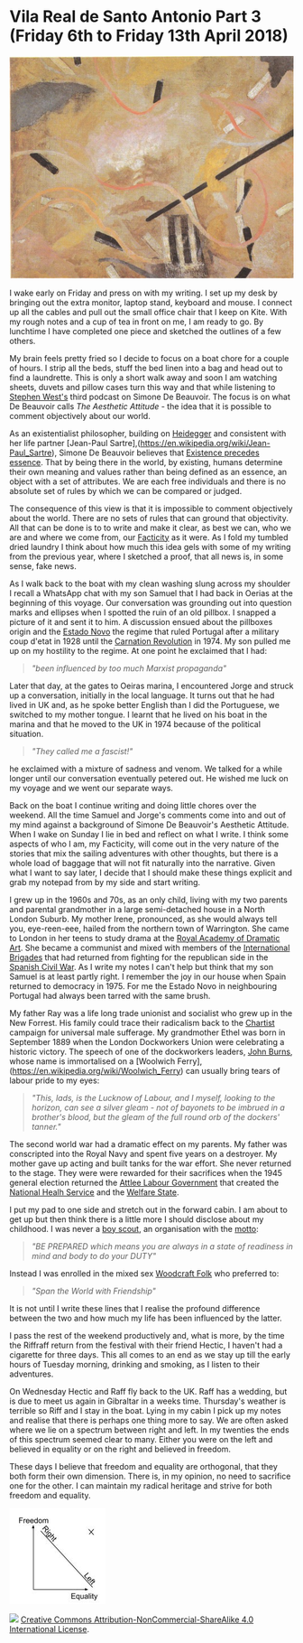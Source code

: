 # Vila Real de Santo Antonio Part 3 (Friday 6th to Friday 13th April 2018) #

![* The tendency of aesthetic idealism (1919) Julius Evola *](../images/AestheticIdealism.jpg "Aesthetic Idealism")

I wake early on Friday and press on with my writing. I set up my desk by bringing out the extra monitor, laptop stand, keyboard and mouse. I connect up all the cables and pull out the small office chair that I keep on Kite. With my rough notes and a cup of tea in front on me, I am ready to go. By lunchtime I have completed one piece and sketched the outlines of a few others. 

My brain feels pretty fried so I decide to focus on a boat chore for a couple of hours. I strip all the beds, stuff the bed linen into a bag and head out to find a laundrette. This is only a short walk away and soon I am watching sheets, duvets and pillow cases turn this way and that while listening to [Stephen West's](http://philosophizethis.org/) third podcast on Simone De Beauvoir. The focus is on what De Beauvoir calls *The Aesthetic Attitude* - the idea that it is possible to comment objectively about our world. 

As an existentialist philosopher, building on [Heidegger](https://en.wikipedia.org/wiki/Martin_Heidegger) and consistent with her life partner [Jean-Paul Sartre],(https://en.wikipedia.org/wiki/Jean-Paul_Sartre), Simone De Beauvoir believes that [Existence precedes essence](https://en.wikipedia.org/wiki/Existence_precedes_essence). That by being there in the world, by existing, humans determine their own meaning and values rather than being defined as an essence, an object with a set of attributes. We are each free individuals and there is no absolute set of rules by which we can be compared or judged.  

The consequence of this view is that it is impossible to comment objectively about the world. There are no sets of rules that can ground that objectivity. All that can be done is to to write and make it clear, as best we can, who we are and where we come from, our [Facticity](https://en.wikipedia.org/wiki/Facticity) as it were. As I fold my tumbled dried laundry I think about how much this idea gels with some of my writing from the previous year, where I sketched a proof, that all news is, in some sense, fake news.

As I walk back to the boat with my clean washing slung across my shoulder I recall a WhatsApp chat with my son Samuel that I had back in Oerias at the beginning of this voyage. Our conversation was grounding out into question marks and ellipses when I spotted the ruin of an old pillbox. I snapped a picture of it and sent it to him. A discussion ensued about the pillboxes origin and the [Estado Novo](https://en.wikipedia.org/wiki/Estado_Novo_(Portugal)) the regime that ruled Portugal after a military coup d'etat in 1928 until the [Carnation Revolution](https://en.wikipedia.org/wiki/Carnation_Revolution) in 1974. My son pulled me up on my hostility to the regime. At one point he exclaimed that I had:

> *"been influenced by too much Marxist propaganda"* 

Later that day, at the gates to Oeiras marina, I encountered Jorge and struck up a conversation, initially in the local language. It turns out that he had lived in UK and, as he spoke better English than I did the Portuguese, we switched to my mother tongue. I learnt that he lived on his boat in the marina and that he moved to the UK in 1974 because of the political situation. 

> *"They called me a fascist!"* 

he exclaimed with a mixture of sadness and venom. We talked for a while longer until our conversation eventually petered out. He wished me luck on my voyage and we went our separate ways. 

Back on the boat I continue writing and doing little chores over the weekend. All the time Samuel and Jorge's comments come into and out of my mind against a background of Simone De Beauvoir's Aesthetic Attitude. When I wake on Sunday I lie in bed and reflect on what I write. I think some aspects of who I am, my Facticity, will come out in the very nature of the stories that mix the sailing adventures with other thoughts, but there is a whole load of baggage that will not fit naturally into the narrative. Given what I want to say later, I decide that I should make these things explicit and grab my notepad from by my side and start writing.

I grew up in the 1960s and 70s, as an only child, living with my two parents and parental grandmother in a large semi-detached house in a North London Suburb. My mother Irene, pronounced, as she would always tell you, eye-reen-eee, hailed from the northern town of Warrington. She came to London in her teens to study drama at the [Royal Academy of Dramatic Art](https://www.rada.ac.uk/). She became a communist and mixed with members of the [International Brigades](https://en.wikipedia.org/wiki/International_Brigades) that had returned from fighting for the republican side in the [Spanish Civil War](https://en.wikipedia.org/wiki/Spanish_Civil_War). As I write my notes I can't help but think that my son Samuel is at least partly right. I remember the joy in our house when Spain returned to democracy in 1975. For me the Estado Novo in neighbouring Portugal had always been tarred with the same brush.

My father Ray was a life long trade unionist and socialist who grew up in the New Forrest. His family could trace their radicalism back to the [Chartist](https://en.wikipedia.org/wiki/Chartism) campaign for universal male sufferage. My grandmother Ethel was born in September 1889 when the London Dockworkers Union were celebrating a historic victory. The speech of one of the dockworkers leaders, [John Burns](https://en.wikipedia.org/wiki/John_Burns), whose name is immortalised on a [Woolwich Ferry],(https://en.wikipedia.org/wiki/Woolwich_Ferry) can usually bring tears of labour pride to my eyes:

> *"This, lads, is the Lucknow of Labour, and I myself, looking to the horizon, can see a silver gleam - not of bayonets to be imbrued in a brother's blood, but the gleam of the full round orb of the dockers' tanner."*

The second world war had a dramatic effect on my parents. My father was conscripted into the Royal Navy and spent five years on a destroyer. My mother gave up acting and built tanks for the war effort. She never returned to the stage. They were were rewarded for their sacrifices when the 1945 general election returned the [Attlee Labour Government](https://en.wikipedia.org/wiki/Attlee_ministry) that created the [National Healh Service](https://en.wikipedia.org/wiki/Attlee_ministry#Health) and the [Welfare State](https://en.wikipedia.org/wiki/Attlee_ministry#Welfare).  

I put my pad to one side and stretch out in the forward cabin. I am about to get up but then think there is a little more I should disclose about my childhood. I was never a [boy scout](http://scouts.org.uk/home/), an organisation with the [motto](https://en.wikipedia.org/wiki/Scout_Motto):

> *"BE PREPARED which means you are always in a state of readiness in mind and body to do your DUTY"*

Instead I was enrolled in the mixed sex [Woodcraft Folk](https://www.woodcraft.org.uk/) who preferred to:

> *"Span the World with Friendship"*

It is not until I write these lines that I realise the profound difference between the two and how much my life has been influenced by the latter.

I pass the rest of the weekend productively and, what is more, by the time the Riffraff return from the festival with their friend Hectic, I haven't had a cigarette for three days. This all comes to an end as we stay up till the early hours of Tuesday morning, drinking and smoking, as I listen to their adventures. 

On Wednesday Hectic and Raff fly back to the UK. Raff has a wedding, but is due to meet us again in Gibraltar in a weeks time. Thursday's weather is terrible so Riff and I stay in the boat. Lying in my cabin I pick up my notes and realise that there is perhaps one thing more to say. We are often asked where we lie on a spectrum between right and left. In my twenties the ends of this spectrum seemed clear to many. Either you were on the left and believed in equality or on the right and believed in freedom. 

These days I believe that freedom and equality are orthogonal, that they both form their own dimension. There is, in my opinion, no need to sacrifice one for the other. I can maintain my radical heritage and strive for both freedom and equality.

![*Freedom and Equality (2018) The Author *](../images/FreedomAndEquality.jpg "Freedom and Equality")

![](https://i.creativecommons.org/l/by-nc-sa/4.0/88x31.png)
[Creative Commons Attribution-NonCommercial-ShareAlike 4.0 International License](href="http://creativecommons.org/licenses/by-nc-sa/4.0/).